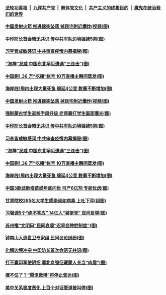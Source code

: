 

####  [法轮功真相](../../../../basic/blob/master/README.md?t=09080631) &nbsp;|&nbsp; [九评共产党](../../../../9ping.md/blob/master/README.md?t=09080631) &nbsp;|&nbsp; [解体党文化](../../../../jtdwh.md/blob/master/README.md?t=09080631)  &nbsp;|&nbsp; [共产主义的终极目的](../../../../gczydzjmd.md/blob/master/README.md?t=09080631) &nbsp;|&nbsp; [魔鬼在统治我们的世界](../../../../mgztzwmdsj.md/blob/master/README.md?t=09080631) 

#### [中国发射火箭 推进器突坠落 掉民宅附近爆炸(视频/图)](../pages/p1/945469.md?t=09080631) 

#### [中印防长首会晤无共识 传中共军队边境强掳5男(图)](../pages/p1/945456.md?t=09080631) 

#### [习李皆成敏感词 中共审查疫情内幕揭秘(图)](../pages/p1/945451.md?t=09080631) 

#### [“海神”发威 中国东北罕见遭遇“三连击”(图)](../pages/p1/945447.md?t=09080631) 

#### [中国删1.36 万“吃播”帐号 10万直播主瞬间蒸发(图)](../pages/p1/945394.md?t=09080631) 

#### [海岸线1周内出现大量死鱼 绵延4公里 数量不断增加(图)](../pages/p1/945384.md?t=09080631) 

#### [中国发射火箭 推进器突坠落 掉民宅附近爆炸(视频/图)](../pages/p1/945469.md?t=09080631) 

#### [强制蒙古学生返校手段升级 老师暴打学生画面曝光(图)](../pages/p1/945460.md?t=09080631) 

#### [中印防长首会晤无共识 传中共军队边境强掳5男(图)](../pages/p1/945456.md?t=09080631) 

#### [习李皆成敏感词 中共审查疫情内幕揭秘(图)](../pages/p1/945451.md?t=09080631) 

#### [“海神”发威 中国东北罕见遭遇“三连击”(图)](../pages/p1/945447.md?t=09080631) 


#### [中国删1.36 万“吃播”帐号 10万直播主瞬间蒸发(图)](../pages/p1/945394.md?t=09080631) 

#### [海岸线1周内出现大量死鱼 绵延4公里 数量不断增加(图)](../pages/p1/945384.md?t=09080631) 

#### [中国3款武肺疫苗或年底问世 可产6亿剂 专家忧虑(图)](../pages/p1/945381.md?t=09080631) 

#### [甘肃院校265名大学生感染诺如病毒 上吐下泻(组图)](../pages/p1/945366.md?t=09080631) 

#### [习强调5个“绝不答应” 14亿人“被挺党” 民间反弹(图)](../pages/p1/945299.md?t=09080631) 

#### [苏州推“文明码”民间哀嚎“迟早变种姓制度”(图)](../pages/p1/945316.md?t=09080631) 

#### [钟南山入选世卫专家组 民间议论纷纷(图)](../pages/p1/945313.md?t=09080631) 

#### [化解边境冲突 中印防长首次会晤无共识(图)](../pages/p1/945311.md?t=09080631) 

#### [打不赢印军使阴招 曝北京强征藏蒙人充当“肉盾”(图)](../pages/p1/945310.md?t=09080631) 

#### [撑不住了？“腾讯微博”将停止营运(图)](../pages/p1/945301.md?t=09080631) 


#### [美中关系极度恶化 上百个对话管道被叫停(图)](../pages/p1/945276.md?t=09080631) 



